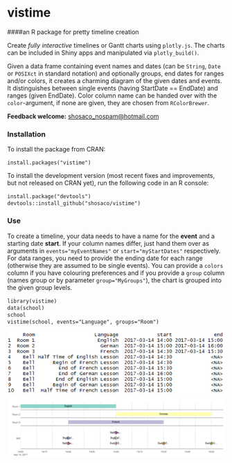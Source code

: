 # vistime
####an R package for pretty timeline creation

Create _fully interactive_ timelines or Gantt charts using `plotly.js`. The charts can be included in Shiny apps and manipulated via `plotly_build()`.

Given a data frame containing event names and dates (can be `String`, `Date` or `POSIXct` in standard notation) and optionally groups, end dates for ranges and/or colors, it creates a charming diagram of the given dates and events. It distinguishes between single events (having StartDate == EndDate) and ranges (given EndDate). Color column name can be handed over with the `color`-argument, if none are given, they are chosen from `RColorBrewer`.

**Feedback welcome:** shosaco_nospam@hotmail.com  


### Installation

To install the package from CRAN:

    install.packages("vistime")

To install the development version (most recent fixes and improvements, but not released on CRAN yet), run the following code in an R console:
```{r}
install.package("devtools")
devtools::install_github("shosaco/vistime")
```
    

### Use

To create a timeline, your data needs to have a name for the **event** and a starting date **start**. If your column names differ, just hand them over as arguments in `events="myEventNames"` or `start="myStartDates"` respectively. For data ranges, you need to provide the ending date for each range (otherwise they are assumed to be single events). You can provide a `colors` column if you have colouring preferences and if you provide a `group` column (names group or by parameter `group="MyGroups"`), the chart is grouped into the given group levels.

    library(vistime)
    data(school)
    school
    vistime(school, events="Language", groups="Room")


![](inst/img/ex1data.png)
![](inst/img/ex1.png)
 
  



